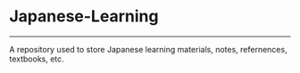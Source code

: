 # Japanese-Learning
***

A repository used to store Japanese learning materials, notes, refernences, textbooks, etc.
